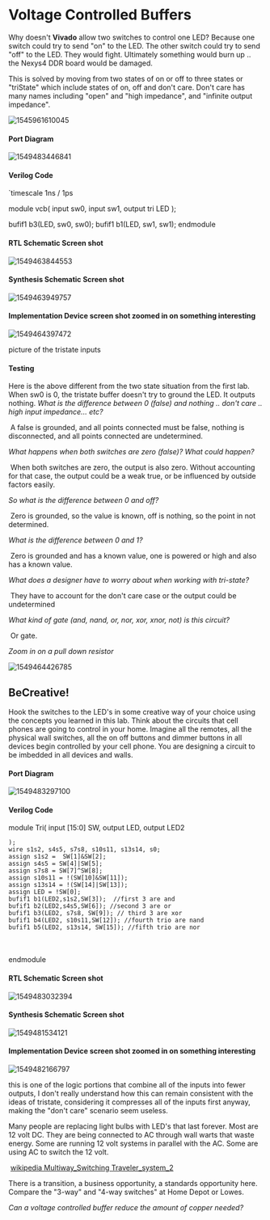 # Voltage Controlled Buffers  
Why doesn't **Vivado** allow two switches to control one LED?  Because one switch could try to send "on" to the LED. The other switch could try to send "off" to the LED.  They would fight.  Ultimately something would burn up .. the Nexys4 DDR board would be damaged. 

This is solved by moving from two states of on or off to three states or "triState" which include states of on, off and don't care.  Don't care has many names including "open" and "high  impedance", and "infinite output impedance".



![1545961610045](1545961610045.png)



#### Port Diagram

![1549483446841](1549483446841.png)

#### Verilog Code

`timescale 1ns / 1ps

module vcb(
   input  sw0,
   input  sw1,
   output tri LED
   );

   bufif1 b3(LED, sw0, sw0);
   bufif1 b1(LED, sw1, sw1);
endmodule

#### RTL Schematic Screen shot

![1549463844553](1549463844553.png)

#### Synthesis Schematic Screen shot

![1549463949757](1549463949757.png)

#### Implementation Device screen shot zoomed in on something interesting  

![1549464397472](1549464397472.png)

picture of the tristate inputs

#### Testing

Here is the above different from the two state situation from the first lab.  When sw0 is 0, the tristate buffer doesn't try to ground the LED. It outputs nothing. *What is the difference between 0 (false) and nothing .. don't care .. high input impedance... etc?* 

​	A false is grounded, and all points connected must be false, nothing is disconnected, and all points connected are undetermined.

*What happens when both switches are zero (false)? What could happen?*

​	When both switches are zero, the output is also zero. Without accounting for that case, the output could be a weak true, or be influenced by  outside factors easily.

*So what is the difference between 0 and off?* 

​	Zero is grounded, so the value is known, off is nothing, so the point in not determined.

*What is the difference between 0 and 1?* 

​	Zero is grounded and has a known value, one is powered or high and also has a known value.

*What does a designer have to worry about when working with tri-state?* 

​	They have to account for the don't care case or the output could be undetermined

*What kind of gate (and, nand, or, nor, xor, xnor, not) is this circuit?*

​	Or gate.

*Zoom in on a pull down resistor*

![1549464426785](1549464426785.png)

## BeCreative!

Hook the switches to the LED's in some creative way of your choice using the concepts you learned in this lab.  Think about the circuits that cell phones are going to control in your home. Imagine all the remotes, all the physical wall switches, all the on off  buttons and dimmer buttons in all devices begin controlled by your cell phone. You are designing a circuit to be imbedded in all devices and walls. 

#### Port Diagram

![1549483297100](1549483297100.png)

#### Verilog Code

module Tri(
    input [15:0] SW,
    output LED,
    output LED2

    );
    wire s1s2, s4s5, s7s8, s10s11, s13s14, s0;
    assign s1s2 =  SW[1]&SW[2];
    assign s4s5 = SW[4]|SW[5];
    assign s7s8 = SW[7]^SW[8];
    assign s10s11 = !(SW[10]&SW[11]);
    assign s13s14 = !(SW[14]|SW[13]);
    assign LED = !SW[0];
    bufif1 b1(LED2,s1s2,SW[3]);  //first 3 are and
    bufif1 b2(LED2,s4s5,SW[6]); //second 3 are or
    bufif1 b3(LED2, s7s8, SW[9]); // third 3 are xor
    bufif1 b4(LED2, s10s11,SW[12]); //fourth trio are nand
    bufif1 b5(LED2, s13s14, SW[15]); //fifth trio are nor

​    
​    
endmodule

#### RTL Schematic Screen shot

![1549483032394](1549483032394.png)

#### Synthesis Schematic Screen shot

![1549481534121](1549481534121.png)

#### Implementation Device screen shot zoomed in on something interesting

![1549482166797](1549482166797.png)

this is one of the logic portions that combine all of the inputs into fewer outputs, I don't really understand how this can remain consistent with the ideas of tristate, considering it compresses all of the inputs first anyway, making the "don't care" scenario seem useless.

Many people are replacing light bulbs with LED's that last forever. Most are 12 volt DC.  They are being connected to AC through wall warts that waste energy. Some are running 12 volt systems in parallel with the AC. Some are using AC to switch the 12 volt. 

​	[wikipedia Multiway_Switching Traveler_system_2](https://en.wikipedia.org/wiki/Multiway_switching#Traveler_system_2)

There is a transition, a business opportunity, a standards opportunity here.  Compare the "3-way" and "4-way switches" at Home Depot or Lowes.  

*Can a voltage controlled buffer reduce the amount of copper needed?*


